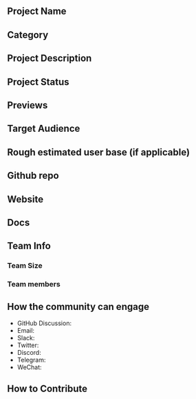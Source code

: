 ## Project Name <!-- Add your project name here with format "Project Name"-->

## Category 
<!--developer tooling, application, wallet, infrastructure, etc-->

## Project Description
<!--Describe your project in a few sentences. -->

## Project Status
<!--brainstorming, fundraising, under development, beta, shipped, etc-->

## Previews
<!--Add some screenshots to give a preview of your product-->

## Target Audience
<!--Describe who will be your project's users-->

## Rough estimated user base (if applicable)
<!--How many users do you have right now?-->

## Github repo
<!--Attach a link to your GitHub repo - open source is required - please make sure your repo has a license file and is licensed using MIT open source license! -->

## Website
<!--Link your website if available-->

## Docs
<!--Including a link to your project docs!-->

## Team Info
<!-- Introduce your amazing team - how many team members are working on this project and who are they?-->

### Team Size  

### Team members  

## How the community can engage
* GitHub Discussion: <!--Start a discussion with the community here: https://github.com/ipfs/community/discussions/new and attach the link!-->  
* Email:  
* Slack:  
* Twitter:  
* Discord:  
* Telegram:  
* WeChat:  

## How to Contribute
<!--How can the community contribute to your project?-->
